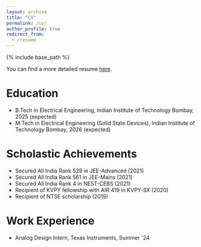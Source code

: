 ```yaml
---
layout: archive
title: "CV"
permalink: /cv/
author_profile: true
redirect_from:
  - /resume
---
```


{% include base_path %}

You can find a more detailed resume [here](https://DebasishPanda529.github.io/pdfs/resume.pdf).

Education
======
* B.Tech in Electrical Engineering, Indian Institute of Technology Bombay, 2025 (expected)
* M.Tech in Electrical Engineering (Solid State Devices), Indian Institute of Technology Bombay, 2026 (expected)

Scholastic Achievements
======
* Secured All India Rank 529 in JEE-Advanced  (2021)
* Secured All India Rank 561 in JEE-Mains  (2021)
* Secured All India Rank 4 in NEST-CEBS  (2021)
* Recipient of KVPY fellowship with AIR 419 in KVPY-SX   (2020)
* Recipient of NTSE scholarship   (2019)

Work Experience
======
* Analog Design Intern, Texas Instruments, Summer '24